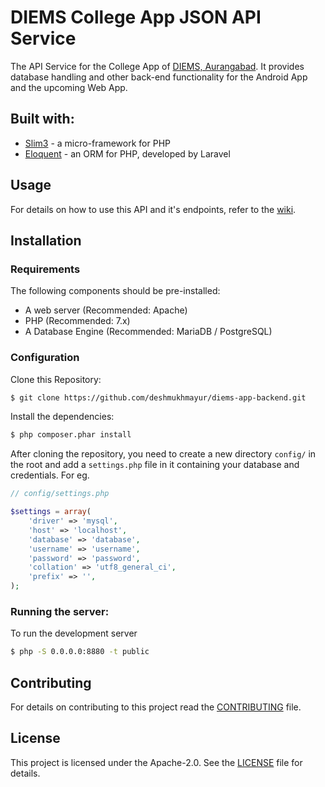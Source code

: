 # DIEMS College App JSON API Service

The API Service for the College App of [DIEMS, Aurangabad](http://dietms.org).
It provides database handling and other back-end functionality for the Android App
and the upcoming Web App.

## Built with:

- [Slim3](https://www.slimframework.com/) - a micro-framework for PHP
- [Eloquent](https://laravel.com/docs/5.4/eloquent) - an ORM for PHP, developed by Laravel

## Usage

For details on how to use this API and it's endpoints,
refer to the [wiki](https://github.com/deshmukhmayur/diems-app-backend/wiki).

## Installation

### Requirements

The following components should be pre-installed:

- A web server (Recommended: Apache)
- PHP (Recommended: 7.x)
- A Database Engine (Recommended: MariaDB / PostgreSQL)

### Configuration

Clone this Repository:
```bash
$ git clone https://github.com/deshmukhmayur/diems-app-backend.git
```

Install the dependencies:
```bash
$ php composer.phar install
```

After cloning the repository, you need to create a new directory `config/` in the root and add a `settings.php` file in it containing your database and credentials. For eg.
```php
// config/settings.php

$settings = array(
    'driver' => 'mysql',
    'host' => 'localhost',
    'database' => 'database',
    'username' => 'username',
    'password' => 'password',
    'collation' => 'utf8_general_ci',
    'prefix' => '',
);
```

### Running the server:

To run the development server
```bash
$ php -S 0.0.0.0:8880 -t public
```

## Contributing

For details on contributing to this project read the [CONTRIBUTING](CONTRIBUTING.md) file.

## License

This project is licensed under the Apache-2.0.
See the [LICENSE](LICENSE) file for details.
